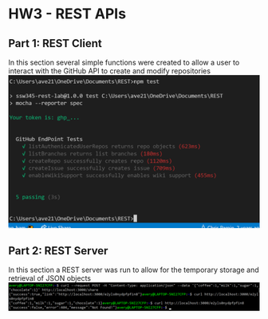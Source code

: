 # HW3 - REST APIs

## Part 1: REST Client
In this section several simple functions were created to allow a user to interact with the GitHub API to create and modify repositories
![proof of completion of part 1 of the lab](github_api_screenshot.png)

## Part 2: REST Server
In this section a REST server was run to allow for the temporary storage and retrieval of JSON objects
![proof of completion of part 2 of the lab](rest_server_screenshot.png)